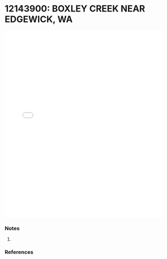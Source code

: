 # 12143900: BOXLEY CREEK NEAR EDGEWICK, WA

<iframe src="/distribution_estimation/_static/stations/12143900_fdc.html" width="100%" height="600" frameborder="0"></iframe>

### Notes
1. 

### References

